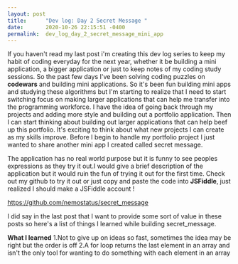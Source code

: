 ```yaml
---
layout: post
title:      "Dev log: Day 2 Secret Message "
date:       2020-10-26 22:15:51 -0400
permalink:  dev_log_day_2_secret_message_mini_app
---
```



If you haven't read my last post i'm creating this dev log series to keep my habit of coding everyday for the next year, whether it be building a mini application, a bigger application or just to keep notes of my coding study sessions. So the past few days I've been solving coding puzzles on **codewars** and building mini applications. So it's been fun building mini apps and studying these algorithms but I'm starting to realize that I need to start switching focus on making larger applications that can help me transfer into the programming workforce. I have the idea of going back through my projects and adding more style and building out a portfolio application.  Then I can start thinking about building out larger applications that can help beef up this portfolio. It's exciting to think about what new projects I can create as my skills improve. Before I begin to handle my portfolio project I just wanted to share another mini app I created called secret message.


The application has no real world purpose but it is funny to see peoples expressions as they try it out.I would give a brief description of the application but it would ruin the fun of trying it out for the first time. Check out my github to try it out or just copy and paste the code into **JSFiddle**, just realized  I should make a JSFiddle account !

https://github.com/nemostatus/secret_message

I did say in the last post that I want to provide some sort of value in these posts so here's a list of things I learned while building secret_message.

**What I learned**
1.Not to give up on ideas so fast, sometimes the idea may be right but the order is off
2.A for loop returns the last element in an array and isn't the only tool for wanting to do something with each element in an array


